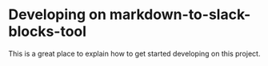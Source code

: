 # Developing on markdown-to-slack-blocks-tool

This is a great place to explain how to get started developing on this project.
